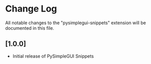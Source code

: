 # Change Log

All notable changes to the "pysimplegui-snippets" extension will be documented in this file.

## [1.0.0]

- Initial release of PySimpleGUI Snippets
